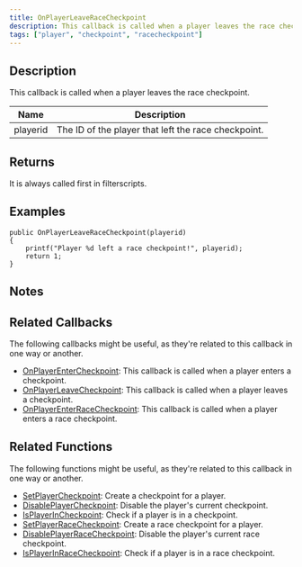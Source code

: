 ```yaml
---
title: OnPlayerLeaveRaceCheckpoint
description: This callback is called when a player leaves the race checkpoint.
tags: ["player", "checkpoint", "racecheckpoint"]
---
```


## Description

This callback is called when a player leaves the race checkpoint.

| Name     | Description                                         |
| -------- | --------------------------------------------------- |
| playerid | The ID of the player that left the race checkpoint. |

## Returns

It is always called first in filterscripts.

## Examples

```pawn
public OnPlayerLeaveRaceCheckpoint(playerid)
{
    printf("Player %d left a race checkpoint!", playerid);
    return 1;
}
```

## Notes

<TipNPCCallbacks />

## Related Callbacks

The following callbacks might be useful, as they're related to this callback in one way or another. 

- [OnPlayerEnterCheckpoint](OnPlayerEnterCheckpoint): This callback is called when a player enters a checkpoint.
- [OnPlayerLeaveCheckpoint](OnPlayerLeaveCheckpoint): This callback is called when a player leaves a checkpoint.
- [OnPlayerEnterRaceCheckpoint](OnPlayerEnterRaceCheckpoint): This callback is called when a player enters a race checkpoint. 

## Related Functions

The following functions might be useful, as they're related to this callback in one way or another. 

- [SetPlayerCheckpoint](../functions/SetPlayerCheckpoint): Create a checkpoint for a player.
- [DisablePlayerCheckpoint](../functions/DisablePlayerCheckpoint): Disable the player's current checkpoint.
- [IsPlayerInCheckpoint](../functions/IsPlayerInCheckpoint): Check if a player is in a checkpoint.
- [SetPlayerRaceCheckpoint](../functions/SetPlayerRaceCheckpoint): Create a race checkpoint for a player.
- [DisablePlayerRaceCheckpoint](../functions/DisablePlayerRaceCheckpoint): Disable the player's current race checkpoint.
- [IsPlayerInRaceCheckpoint](../functions/IsPlayerInRaceCheckpoint): Check if a player is in a race checkpoint.
